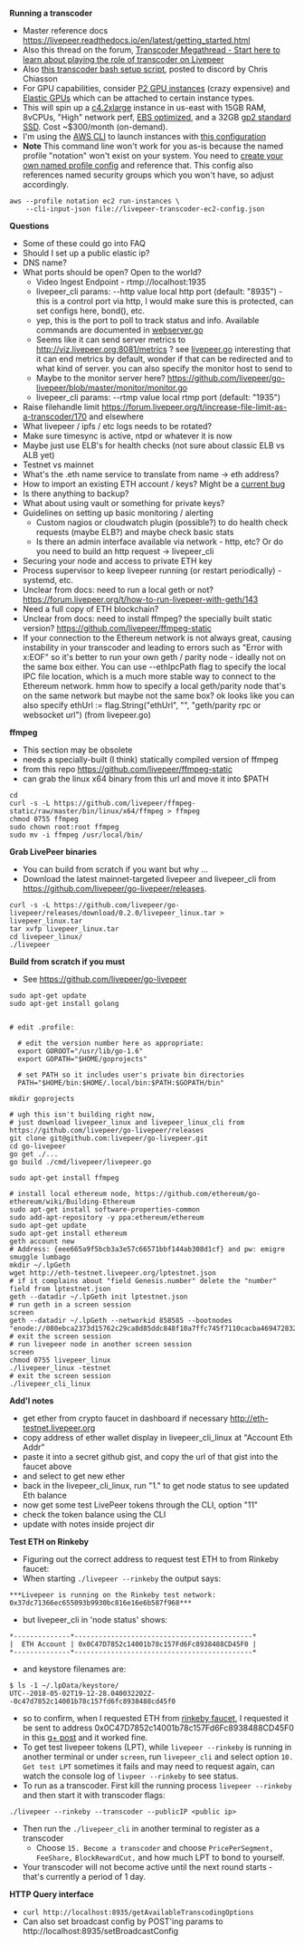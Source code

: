 **Running a transcoder**  
  * Master reference docs https://livepeer.readthedocs.io/en/latest/getting_started.html  
  * Also this thread on the forum, [Transcoder Megathread - Start here to learn about playing the role of transcoder on Livepeer](https://forum.livepeer.org/t/transcoder-megathread-start-here-to-learn-about-playing-the-role-of-transcoder-on-livepeer/190)  
  * Also [this transcoder bash setup script](https://gist.github.com/ChrisChiasson/206b2500d1792135ef7e41dc825f8122), posted to discord by Chris Chiasson  
  * For GPU capabilities, consider [P2 GPU instances](https://aws.amazon.com/ec2/instance-types/p2/) (crazy expensive) and [Elastic GPUs](https://aws.amazon.com/ec2/elastic-gpus/details/) which can be attached to certain instance types.    
  * This will spin up a [c4.2xlarge](https://www.ec2instances.info/?filter=c4.2xlarge&cost_duration=monthly) instance in us-east with 15GB RAM, 8vCPUs, "High" network perf, [EBS optimized](https://docs.aws.amazon.com/AWSEC2/latest/UserGuide/EBSOptimized.html), and a 32GB [gp2 standard SSD](https://docs.aws.amazon.com/AWSEC2/latest/UserGuide/EBSVolumeTypes.html#EBSVolumeTypes_gp2). Cost ~$300/month (on-demand).  
  * I'm using the [AWS CLI](https://docs.aws.amazon.com/cli/latest/userguide/installing.html) to launch instances with [this configuration](https://gist.github.com/alexlines/f8a83c4705755b74e7592e686a4832e9)  
  * **Note** This command line won't work for you as-is because the named profile "notation" won't exist on your system. You need to [create your own named profile config](https://docs.aws.amazon.com/cli/latest/userguide/cli-multiple-profiles.html) and reference that. This config also references named security groups which you won't have, so adjust accordingly.  


```
aws --profile notation ec2 run-instances \
    --cli-input-json file://livepeer-transcoder-ec2-config.json
```  


**Questions**  
  * Some of these could go into FAQ
  * Should I set up a public elastic ip?  
  * DNS name?  
  * What ports should be open? Open to the world?  
    * Video Ingest Endpoint - rtmp://localhost:1935  
    * livepeer_cli params: --http value local http port (default: "8935")  - this is a control port via http, I would make sure this is protected, can set configs here, bond(), etc.  
    * yep, this is the port to poll to track status and info. Available commands are documented in [webserver.go](https://github.com/livepeer/go-livepeer/blob/ec288f43b60fbf3bd61f81b636538b5b004aaa86/server/webserver.go)  
    * Seems like it can send server metrics to http://viz.livepeer.org:8081/metrics ? see [livepeer.go](https://github.com/livepeer/go-livepeer/blob/master/cmd/livepeer/livepeer.go) interesting that it can end metrics by default, wonder if that can be redirected and to what kind of server. you can also specify the monitor host to send to  
    * Maybe to the monitor server here? https://github.com/livepeer/go-livepeer/blob/master/monitor/monitor.go  
    * livepeer_cli params: --rtmp value local rtmp port (default: "1935")  
  * Raise filehandle limit  https://forum.livepeer.org/t/increase-file-limit-as-a-transcoder/170 and elsewhere  
  * What livepeer / ipfs / etc logs needs to be rotated?  
  * Make sure timesync is active, ntpd or whatever it is now  
  * Maybe just use ELB's for health checks (not sure about classic ELB vs ALB yet)  
  * Testnet vs mainnet  
  * What's the .eth name service to translate from name -> eth address?  
  * How to import an existing ETH account / keys? Might be a [current bug](https://github.com/livepeer/go-livepeer/issues/304)  
  * Is there anything to backup?  
  * What about using vault or something for private keys? 
  * Guidelines on setting up basic monitoring / alerting  
    * Custom nagios or cloudwatch plugin (possible?) to do health check requests (maybe ELB?) and maybe check basic stats  
    * Is there an admin interface available via network - http, etc? Or do you need to build an http request -> livepeer_cli  
  * Securing your node and access to private ETH key  
  * Process supervisor to keep livepeer running (or restart periodically) - systemd, etc.  
  * Unclear from docs: need to run a local geth or not? https://forum.livepeer.org/t/how-to-run-livepeer-with-geth/143  
  * Need a full copy of ETH blockchain?  
  * Unclear from docs: need to install ffmpeg? the specially built static version? https://github.com/livepeer/ffmpeg-static  
  * If your connection to the Ethereum network is not always great, causing instability in your transcoder and leading to errors such as "Error with x:EOF" so it's better to run your own geth / parity node - ideally not on the same box either. You can use --ethIpcPath flag to specify the local IPC file location, which is a much more stable way to connect to the Ethereum network. hmm how to specify a local geth/parity node that's on the same network but maybe not the same box? ok looks like you can also specify ethUrl := flag.String("ethUrl", "", "geth/parity rpc or websocket url")  (from livepeer.go)    


**ffmpeg**  
  * This section may be obsolete  
  * needs a specially-built (I think) statically compiled version of ffmpeg  
  * from this repo https://github.com/livepeer/ffmpeg-static  
  * can grab the linux x64 binary from this url and move it into $PATH  
```
cd
curl -s -L https://github.com/livepeer/ffmpeg-static/raw/master/bin/linux/x64/ffmpeg > ffmpeg
chmod 0755 ffmpeg
sudo chown root:root ffmpeg
sudo mv -i ffmpeg /usr/local/bin/
```

**Grab LivePeer binaries**  
  * You can build from scratch if you want but why ...
  * Download the latest mainnet-targeted livepeer and livepeer_cli from https://github.com/livepeer/go-livepeer/releases.  
```
curl -s -L https://github.com/livepeer/go-livepeer/releases/download/0.2.0/livepeer_linux.tar > livepeer_linux.tar
tar xvfp livepeer_linux.tar
cd livepeer_linux/
./livepeer
```


**Build from scratch if you must**  
  * See https://github.com/livepeer/go-livepeer  
```
sudo apt-get update
sudo apt-get install golang


# edit .profile:

  # edit the version number here as appropriate:
  export GOROOT="/usr/lib/go-1.6"
  export GOPATH="$HOME/goprojects"

  # set PATH so it includes user's private bin directories
  PATH="$HOME/bin:$HOME/.local/bin:$PATH:$GOPATH/bin"
  
mkdir goprojects

# ugh this isn't building right now, 
# just download livepeer_linux and livepeer_linux_cli from https://github.com/livepeer/go-livepeer/releases 
git clone git@github.com:livepeer/go-livepeer.git
cd go-livepeer
go get ./...
go build ./cmd/livepeer/livepeer.go

sudo apt-get install ffmpeg

# install local ethereum node, https://github.com/ethereum/go-ethereum/wiki/Building-Ethereum
sudo apt-get install software-properties-common
sudo add-apt-repository -y ppa:ethereum/ethereum
sudo apt-get update
sudo apt-get install ethereum
geth account new
# Address: {eee665a9f5bcb3a3e57c66571bbf144ab308d1cf} and pw: emigre smuggle lumbago
mkdir ~/.lpGeth
wget http://eth-testnet.livepeer.org/lptestnet.json
# if it complains about "field Genesis.number" delete the "number" field from lptestnet.json
geth --datadir ~/.lpGeth init lptestnet.json
# run geth in a screen session
screen
geth --datadir ~/.lpGeth --networkid 858585 --bootnodes "enode://080ebca2373d15762c29ca8d85ddc848f10a7ffc745f7110cacba4694728325d645292cb512d7168323bd0af1650fca825ff54c8dba20aec8878498fae3ff3c6@18.221.67.74:30303"
# exit the screen session
# run livepeer node in another screen session
screen
chmod 0755 livepeer_linux 
./livepeer_linux -testnet
# exit the screen session
./livepeer_cli_linux
```


**Add'l notes**  
  * get ether from crypto faucet in dashboard if necessary http://eth-testnet.livepeer.org
  * copy address of ether wallet display in livepeer_cli_linux at "Account Eth Addr"
  * paste it into a secret github gist, and copy the url of that gist into the faucet above
  * and select to get new ether
  * back in the livepeer_cli_linux, run "1." to get node status to see updated Eth balance
  * now get some test LivePeer tokens through the CLI, option "11"
  * check the token balance using the CLI
  * update with notes inside project dir  
  
  
**Test ETH on Rinkeby**  
  * Figuring out the correct address to request test ETH to from Rinkeby faucet:
  * When starting `./livepeer --rinkeby` the output says:  
```
***Livepeer is running on the Rinkeby test network: 0x37dc71366ec655093b9930bc816e16e6b587f968***
``` 
  * but livepeer_cli in 'node status' shows:
```
*--------------*--------------------------------------------*
|  ETH Account | 0x0C47D7852c14001b78c157Fd6Fc8938488CD45F0 |
*--------------*--------------------------------------------*
```
  * and keystore filenames are: 
```
$ ls -1 ~/.lpData/keystore/
UTC--2018-05-02T19-12-28.040032202Z--0c47d7852c14001b78c157fd6fc8938488cd45f0
```
  * so to confirm, when I requested ETH from [rinkeby faucet](https://faucet.rinkeby.io/), I requested it be sent to address 0x0C47D7852c14001b78c157Fd6Fc8938488CD45F0 in this [g+ post](https://plus.google.com/+alexlines/posts/HesTiinUH9v) and it worked fine.  
  * To get test livepeer tokens (LPT), while `livepeer --rinkeby` is running in another terminal or under `screen`, run `livepeer_cli` and select option `10. Get test LPT` sometimes it fails and may need to request again, can watch the console log of `livpeer --rinkeby` to see status.  
  * To run as a transcoder. First kill the running process `livepeer --rinkeby` and then start it with transcoder flags:  
  ```
  ./livepeer --rinkeby --transcoder --publicIP <public ip>  
  ```
  * Then run the `./livepeer_cli` in another terminal to register as a transcoder
    * Choose `15. Become a transcoder`  and choose `PricePerSegment,` `FeeShare,` `BlockRewardCut,` and how much LPT to bond to yourself.  
  * Your transcoder will not become active until the next round starts - that's currently a period of 1 day.  
  
**HTTP Query interface**  
  * `curl http://localhost:8935/getAvailableTranscodingOptions`  
  * Can also set broadcast config by POST'ing params to http://localhost:8935/setBroadcastConfig  
  
